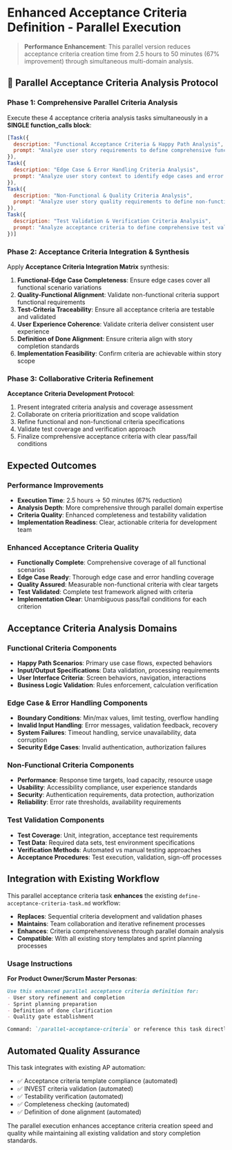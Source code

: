 # Enhanced Acceptance Criteria Definition - Parallel Execution

> **Performance Enhancement**: This parallel version reduces acceptance criteria creation time from 2.5 hours to 50 minutes (67% improvement) through simultaneous multi-domain analysis.

## 🚀 Parallel Acceptance Criteria Analysis Protocol

### Phase 1: Comprehensive Parallel Criteria Analysis

Execute these 4 acceptance criteria analysis tasks simultaneously in a **SINGLE function_calls block**:

```javascript
[Task({
  description: "Functional Acceptance Criteria & Happy Path Analysis",
  prompt: "Analyze user story requirements to define comprehensive functional acceptance criteria and happy path scenarios. Generate: detailed Given-When-Then scenarios for core functionality, happy path flow documentation, input validation criteria, expected output specifications, user interface behavior definitions, data processing validation, workflow completion criteria, and success state definitions. Create complete functional acceptance criteria covering all primary use cases."
}),
Task({
  description: "Edge Case & Error Handling Criteria Analysis",
  prompt: "Analyze user story context to identify edge cases and error handling acceptance criteria. Generate: boundary condition testing criteria, invalid input handling specifications, error message requirements, exception handling validation, timeout behavior criteria, data corruption recovery requirements, system failure response criteria, and graceful degradation specifications. Create comprehensive edge case and error handling acceptance criteria."
}),
Task({
  description: "Non-Functional & Quality Criteria Analysis",
  prompt: "Analyze user story quality requirements to define non-functional acceptance criteria. Generate: performance acceptance criteria (response times, load handling), usability criteria (accessibility, user experience), security criteria (authentication, authorization, data protection), reliability criteria (availability, error rates), maintainability criteria (code quality, documentation), and compliance criteria (regulatory, standards). Create complete non-functional acceptance criteria with measurable targets."
}),
Task({
  description: "Test Validation & Verification Criteria Analysis",
  prompt: "Analyze acceptance criteria to define comprehensive test validation and verification framework. Generate: unit test requirements, integration test criteria, user acceptance test scenarios, automated test case specifications, manual test procedures, test data requirements, test environment criteria, and acceptance test execution procedures. Create complete test validation framework aligned with acceptance criteria."
})]
```

### Phase 2: Acceptance Criteria Integration & Synthesis

Apply **Acceptance Criteria Integration Matrix** synthesis:

1. **Functional-Edge Case Completeness**: Ensure edge cases cover all functional scenario variations
2. **Quality-Functional Alignment**: Validate non-functional criteria support functional requirements
3. **Test-Criteria Traceability**: Ensure all acceptance criteria are testable and validated
4. **User Experience Coherence**: Validate criteria deliver consistent user experience
5. **Definition of Done Alignment**: Ensure criteria align with story completion standards
6. **Implementation Feasibility**: Confirm criteria are achievable within story scope

### Phase 3: Collaborative Criteria Refinement

**Acceptance Criteria Development Protocol**:
1. Present integrated criteria analysis and coverage assessment
2. Collaborate on criteria prioritization and scope validation
3. Refine functional and non-functional criteria specifications
4. Validate test coverage and verification approach
5. Finalize comprehensive acceptance criteria with clear pass/fail conditions

## Expected Outcomes

### Performance Improvements
- **Execution Time**: 2.5 hours → 50 minutes (67% reduction)
- **Analysis Depth**: More comprehensive through parallel domain expertise
- **Criteria Quality**: Enhanced completeness and testability validation
- **Implementation Readiness**: Clear, actionable criteria for development team

### Enhanced Acceptance Criteria Quality
- **Functionally Complete**: Comprehensive coverage of all functional scenarios
- **Edge Case Ready**: Thorough edge case and error handling coverage
- **Quality Assured**: Measurable non-functional criteria with clear targets
- **Test Validated**: Complete test framework aligned with criteria
- **Implementation Clear**: Unambiguous pass/fail conditions for each criterion

## Acceptance Criteria Analysis Domains

### Functional Criteria Components
- **Happy Path Scenarios**: Primary use case flows, expected behaviors
- **Input/Output Specifications**: Data validation, processing requirements
- **User Interface Criteria**: Screen behaviors, navigation, interactions
- **Business Logic Validation**: Rules enforcement, calculation verification

### Edge Case & Error Handling Components
- **Boundary Conditions**: Min/max values, limit testing, overflow handling
- **Invalid Input Handling**: Error messages, validation feedback, recovery
- **System Failures**: Timeout handling, service unavailability, data corruption
- **Security Edge Cases**: Invalid authentication, authorization failures

### Non-Functional Criteria Components
- **Performance**: Response time targets, load capacity, resource usage
- **Usability**: Accessibility compliance, user experience standards
- **Security**: Authentication requirements, data protection, authorization
- **Reliability**: Error rate thresholds, availability requirements

### Test Validation Components
- **Test Coverage**: Unit, integration, acceptance test requirements
- **Test Data**: Required data sets, test environment specifications
- **Verification Methods**: Automated vs manual testing approaches
- **Acceptance Procedures**: Test execution, validation, sign-off processes

## Integration with Existing Workflow

This parallel acceptance criteria task **enhances** the existing `define-acceptance-criteria-task.md` workflow:

- **Replaces**: Sequential criteria development and validation phases
- **Maintains**: Team collaboration and iterative refinement processes
- **Enhances**: Criteria comprehensiveness through parallel domain analysis
- **Compatible**: With all existing story templates and sprint planning processes

### Usage Instructions

**For Product Owner/Scrum Master Personas**:
```markdown
Use this enhanced parallel acceptance criteria definition for:
- User story refinement and completion
- Sprint planning preparation
- Definition of done clarification
- Quality gate establishment

Command: `/parallel-acceptance-criteria` or reference this task directly
```

## Automated Quality Assurance

This task integrates with existing AP automation:
- ✅ Acceptance criteria template compliance (automated)
- ✅ INVEST criteria validation (automated)
- ✅ Testability verification (automated)
- ✅ Completeness checking (automated)
- ✅ Definition of done alignment (automated)

The parallel execution enhances acceptance criteria creation speed and quality while maintaining all existing validation and story completion standards.